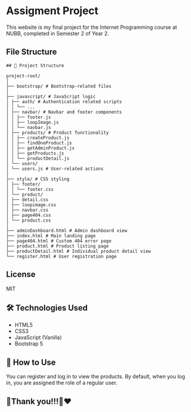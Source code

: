 # Assigment Project

This website is my final project for the Internet Programming course at NUBB, completed in Semester 2 of Year 2.

## File Structure

```
## 📁 Project Structure

project-root/
│
├── bootstrap/ # Bootstrap-related files
│
├── javascript/ # JavaScript logic
│ ├── auth/ # Authentication related scripts
│ │ └── ...
│ ├── navbar/ # Navbar and footer components
│ │ ├── footer.js
│ │ ├── loopImage.js
│ │ └── navbar.js
│ ├── products/ # Product functionality
│ │ ├── createProduct.js
│ │ ├── findOneProduct.js
│ │ ├── getAdminProduct.js
│ │ ├── getProducts.js
│ │ └── productDetail.js
│ └── users/
│ └── users.js # User-related actions
│
├── style/ # CSS styling
│ ├── footer/
│ │ └── footer.css
│ └── product/
│ ├── detail.css
│ ├── loopimage.css
│ ├── navbar.css
│ ├── page404.css
│ └── product.css
│
├── adminDashboard.html # Admin dashboard view
├── index.html # Main landing page
├── page404.html # Custom 404 error page
├── product.html # Product listing page
├── productDetail.html # Individual product detail view
└── register.html # User registration page

```

## License

MIT

## 🛠️ Technologies Used

- HTML5
- CSS3
- JavaScript (Vanilla)
- Bootstrap 5

## 📌 How to Use

You can register and log in to view the products. By default, when you log in, you are assigned the role of a regular user.

## 🙏Thank you!!!🦭❤️
